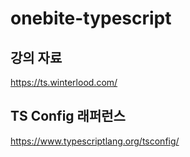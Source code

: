 # onebite-typescript

## 강의 자료

https://ts.winterlood.com/


## TS Config 래퍼런스

https://www.typescriptlang.org/tsconfig/